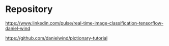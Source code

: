 # Repository

https://www.linkedin.com/pulse/real-time-image-classification-tensorflow-daniel-wind

https://github.com/danielwind/pictionary-tutorial
